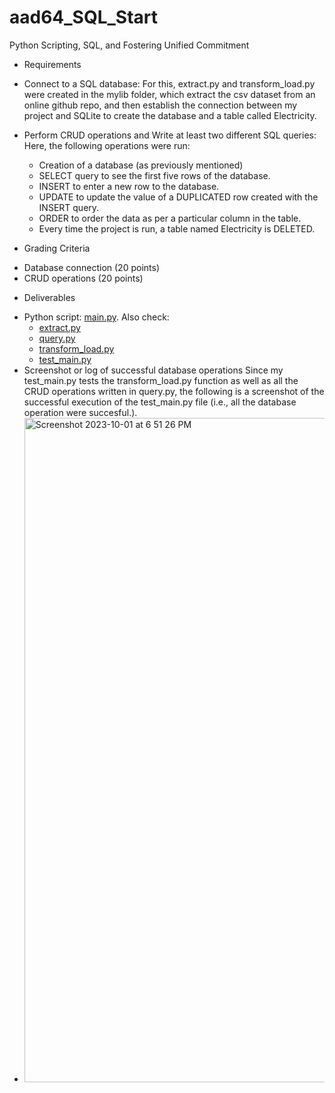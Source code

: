 # aad64_SQL_Start
Python Scripting, SQL, and Fostering Unified Commitment

* Requirements
+ Connect to a SQL database:
    For this, extract.py and transform_load.py were created in the mylib folder, which extract the csv dataset from an online github repo, and then establish the connection between my project and SQLite to create the database and a table called Electricity. 

+ Perform CRUD operations and Write at least two different SQL queries:
    Here, the following operations were run:
    * Creation of a database (as previously mentioned)
    * SELECT query to see the first five rows of the database.
    * INSERT to enter a new row to the database. 
    * UPDATE to update the value of a DUPLICATED row created with the INSERT query. 
    * ORDER to order the data as per a particular column in the table.
    * Every time the project is run, a table named Electricity is DELETED.  

* Grading Criteria
+ Database connection (20 points)
+ CRUD operations (20 points)

* Deliverables
+ Python script: [main.py](https://github.com/nogibjj/aad64_SQL_Start/edit/main/main.py). Also check:
    * [extract.py](https://github.com/nogibjj/aad64_SQL_Start/edit/main/mylib/extract.py)
    * [query.py](https://github.com/nogibjj/aad64_SQL_Start/edit/main/mylib/query.py)
    * [transform_load.py](https://github.com/nogibjj/aad64_SQL_Start/edit/main/mylib/transform_load.py)
    * [test_main.py](https://github.com/nogibjj/aad64_SQL_Start/edit/main/test_main.py)
+ Screenshot or log of successful database operations
    Since my test_main.py tests the transform_load.py function as well as all the CRUD operations written in query.py, the following is a screenshot of the successful execution of the test_main.py file (i.e., all the database operation were succesful.).
+ <img width="1063" alt="Screenshot 2023-10-01 at 6 51 26 PM" src="https://github.com/nogibjj/aad64_SQL_Start/assets/143753050/6fa5152b-f705-4b62-92ce-e2f4e513c906">



